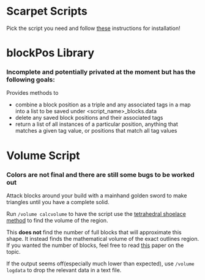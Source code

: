 # Scarpet Scripts
Pick the script you need and follow [these](https://github.com/gnembon/fabric-carpet/wiki/Installing-carpet-scripts-in-your-world) instructions for installation!

# blockPos Library
### Incomplete and potentially privated at the moment but has the following goals: 
Provides methods to
* combine a block position as a triple and any associated tags in a map into a list to be saved under <script_name>_blocks.data
* delete any saved block positions and their associated tags
* return a list of all instances of a particular position, anything that matches a given tag value, or positions that match all tag values

# Volume Script
### Colors are not final and there are still some bugs to be worked out
Attack blocks around your build with a mainhand golden sword to make triangles until you have a complete solid.

Run `/volume calcvolume` to have the script use the [tetrahedral shoelace method](https://ysjournal.com/tetrahedral-shoelace-method-calculating-volume-of-irregular-solids) to find the volume of the region.

This **does not** find the number of full blocks that will approximate this shape. It instead finds the mathematical volume of the exact outlines region. If you wanted the number of blocks, feel free to read [this](http://math.sfsu.edu/beck/papers/noprint.pdf) paper on the topic.

If the output seems off(especially much lower than expected), use `/volume logdata` to drop the relevant data in a text file.

